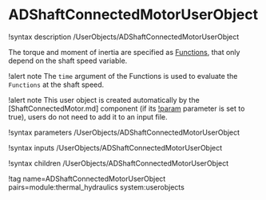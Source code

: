 # ADShaftConnectedMotorUserObject

!syntax description /UserObjects/ADShaftConnectedMotorUserObject

The torque and moment of inertia are specified as [Functions](syntax/Functions/index.md),
that only depend on the shaft speed variable.

!alert note
The `time` argument of the Functions is used to evaluate the `Functions` at the shaft speed.

!alert note
This user object is created automatically by the [ShaftConnectedMotor.md]
component (if its [!param](/Components/ShaftConnectedMotor/ad) parameter is set to true),
users do not need to add it to an input file.

!syntax parameters /UserObjects/ADShaftConnectedMotorUserObject

!syntax inputs /UserObjects/ADShaftConnectedMotorUserObject

!syntax children /UserObjects/ADShaftConnectedMotorUserObject

!tag name=ADShaftConnectedMotorUserObject pairs=module:thermal_hydraulics system:userobjects
